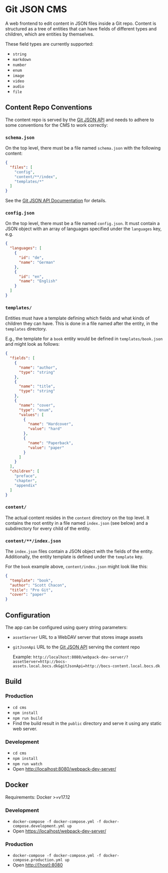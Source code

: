 # Git JSON CMS

A web frontend to edit content in JSON files inside a Git repo. Content is structured as a tree of entities that can have fields of different types and children, which are entities by themselves.

These field types are currently supported:
* `string`
* `markdown`
* `number`
* `enum`
* `image`
* `video`
* `audio`
* `file`


## Content Repo Conventions

The content repo is served by the [Git JSON API](https://github.com/artcom/git-json-api) and needs to adhere to some conventions for the CMS to work correctly:


### `schema.json`

On the top level, there must be a file named `schema.json` with the following content:

```json
{
  "files": [
    "config",
    "content/**/index",
    "templates/*"
  ]
}
```

See the [Git JSON API Documentation](https://github.com/artcom/git-json-api#schemajson) for details.


### `config.json`

On the top level, there must be a file named `config.json`. It must contain a JSON object with an array of languages specified under the `languages` key, e.g.

```json
{
  "languages": [
    {
      "id": "de",
      "name": "German"
    },
    {
      "id": "en",
      "name": "English"
    }
  ]
}
```

### `templates/`

Entities must have a template defining which fields and what kinds of children they can have. This is done in a file named after the entity, in the `templates` directory.

E.g., the template for a `book` entity would be defined in `templates/book.json` and might look as follows:

```json
{
  "fields": [
    {
      "name": "author",
      "type": "string"
    },
    {
      "name": "title",
      "type": "string"
    },
    {
      "name": "cover",
      "type": "enum",
      "values": [
        {
          "name": "Hardcover",
          "value": "hard"
        },
        {
          "name": "Paperback",
          "value": "paper"
        }
      ]
    }
  ],
  "children": [
    "preface",
    "chapter",
    "appendix"
  ]
}
```

### `content/`

The actual content resides in the `content` directory on the top level. It contains the root entity in a file named `index.json` (see below) and a subdirectory for every child of the entity.


### `content/**/index.json`

The `index.json` files contain a JSON object with the fields of the entity. Additionally, the entity template is defined under the `template` key.

For the `book` example above, `content/index.json` might look like this:

```json
{
  "template": "book",
  "author": "Scott Chacon",
  "title": "Pro Git",
  "cover": "paper"
}
```


## Configuration

The app can be configured using query string parameters:

* `assetServer` URL to a WebDAV server that stores image assets
* `gitJsonApi` URL to the [Git JSON API](https://github.com/artcom/git-json-api) serving the content repo

  Example: `http://localhost:8080/webpack-dev-server/?assetServer=http://bocs-assets.local.bocs.dk&gitJsonApi=http://bocs-content.local.bocs.dk`

## Build

### Production

* `cd cms`
* `npm install`
* `npm run build`
* Find the build result in the `public` directory and serve it using any static web server.

### Development

* `cd cms`
* `npm install`
* `npm run watch`
* Open [http://localhost:8080/webpack-dev-server/](http://localhost:8080/webpack-dev-server/)

## Docker

Requirements: Docker >=v17.12

### Development
* `docker-compose -f docker-compose.yml -f docker-compose.development.yml up`
* Open [https://localhost/webpack-dev-server/](https://localhost/webpack-dev-server/)

### Production
* `docker-compose -f docker-compose.yml -f docker-compose.production.yml up`
* Open [http://[host]:8080]()
